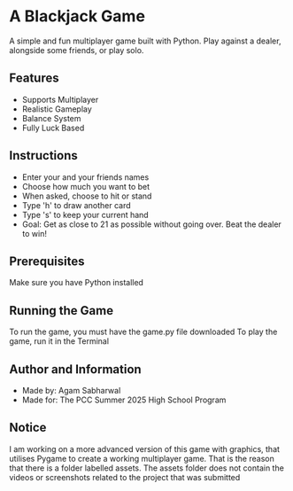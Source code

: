 # A Blackjack Game
A simple and fun multiplayer game built with Python. Play against a dealer, alongside some friends, or play solo. 

## Features
- Supports Multiplayer
- Realistic Gameplay
- Balance System
- Fully Luck Based 

## Instructions 
- Enter your and your friends names
- Choose how much you want to bet
- When asked, choose to hit or stand
- Type 'h' to draw another card
- Type 's' to keep your current hand
- Goal: Get as close to 21 as possible without going over. Beat the dealer to win!


## Prerequisites
Make sure you have Python installed 

## Running the Game
To run the game, you must have the game.py file downloaded 
To play the game, run it in the Terminal 


## Author and Information
- Made by: Agam Sabharwal 
- Made for: The PCC Summer 2025 High School Program

## Notice
I am working on a more advanced version of this game with graphics, that utilises Pygame to create a working multiplayer game. That is the reason that there is a folder labelled assets. The assets folder does not contain the videos or screenshots related to the project that was submitted








